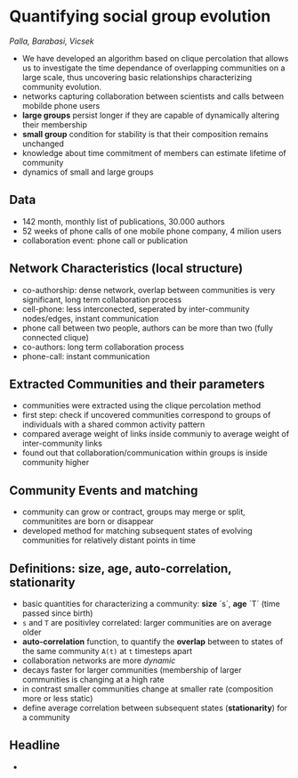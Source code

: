 # Quantifying social group evolution
*Palla, Barabasi, Vicsek*

* We have developed an algorithm based on clique percolation that allows us to investigate the time dependance of overlapping communities on a large scale, thus uncovering basic relationships characterizing community evolution.
* networks capturing collaboration between scientists and calls between mobilde phone users
* **large groups** persist longer if they are capable of dynamically altering their membership
* **small group** condition for stability is that their composition remains unchanged
* knowledge about time commitment of members can estimate lifetime of community
* dynamics of small and large groups

## Data
* 142 month, monthly list of publications, 30.000 authors
* 52 weeks of phone calls of one mobile phone company, 4 milion users
* collaboration event: phone call or publication

## Network Characteristics (local structure)
* co-authorship: dense network, overlap between communities is very significant, long term collaboration process
* cell-phone: less interconected, seperated by inter-community nodes/edges, instant communication
* phone call between two people, authors can be more than two (fully connected clique)
* co-authors: long term collaboration process
* phone-call: instant communication

## Extracted Communities and their parameters
* communities were extracted using the clique percolation method
* first step: check if uncovered communities correspond to groups of individuals with a shared common activity pattern
* compared average weight of links inside communiy to average weight of inter-community links
* found out that collaboration/communication within groups is inside community higher

## Community Events and matching
* community can grow or contract, groups may merge or split, communitites are born or disappear
* developed method for matching subsequent states of evolving communities for relatively distant points in time

## Definitions: size, age, auto-correlation, stationarity
* basic quantities for characterizing a community: **size** ´s´, **age** ´T´ (time passed since birth)
* `s` and `T` are positivley correlated: larger communities are on average older
* **auto-correlation** function, to quantify the **overlap** between to states of the same community `A(t)` at `t` timesteps apart
* collaboration networks are more *dynamic*
* decays faster for larger communities (membership of larger communities is changing at a high rate
* in contrast smaller communities change at smaller rate (composition more or less static)
* define average correlation between subsequent states (**stationarity**) for a community

## Headline
* 
